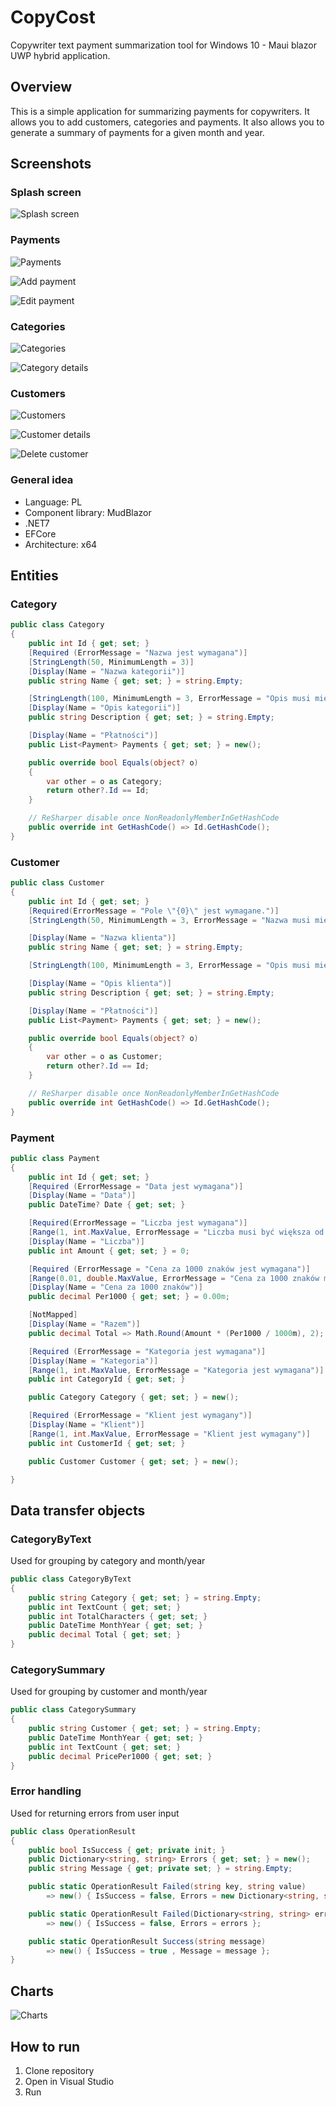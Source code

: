 # CopyCost
Copywriter text payment summarization tool for Windows 10 - Maui blazor UWP hybrid application.

## Overview

This is a simple application for summarizing payments for copywriters. It allows you to add customers, categories and payments. It also allows you to generate a summary of payments for a given month and year.

## Screenshots

### Splash screen

![Splash screen](./images/splash.png)

### Payments

![Payments](./images/payments.png)

![Add payment](./images/add-payment.png)

![Edit payment](./images/edit-payment.png)

### Categories

![Categories](./images/categories.png)

![Category details](./images/category-details.png)

### Customers

![Customers](./images/customers.png)

![Customer details](./images/customer-details.png)

![Delete customer](./images/delete-customer.png)

### General idea

- Language: PL
- Component library: MudBlazor
- .NET7
- EFCore
- Architecture: x64


## Entities

### Category

```csharp
public class Category
{
    public int Id { get; set; }
    [Required (ErrorMessage = "Nazwa jest wymagana")]
    [StringLength(50, MinimumLength = 3)]
    [Display(Name = "Nazwa kategorii")]
    public string Name { get; set; } = string.Empty;

    [StringLength(100, MinimumLength = 3, ErrorMessage = "Opis musi mieć od 3 do 100 znaków")]
    [Display(Name = "Opis kategorii")]
    public string Description { get; set; } = string.Empty;

    [Display(Name = "Płatności")]
    public List<Payment> Payments { get; set; } = new();

    public override bool Equals(object? o)
    {
        var other = o as Category;
        return other?.Id == Id;
    }

    // ReSharper disable once NonReadonlyMemberInGetHashCode
    public override int GetHashCode() => Id.GetHashCode();
}
```

### Customer

```csharp
public class Customer
{
    public int Id { get; set; }
    [Required(ErrorMessage = "Pole \"{0}\" jest wymagane.")]
    [StringLength(50, MinimumLength = 3, ErrorMessage = "Nazwa musi mieć od 3 do 50 znaków")]

    [Display(Name = "Nazwa klienta")]
    public string Name { get; set; } = string.Empty;

    [StringLength(100, MinimumLength = 3, ErrorMessage = "Opis musi mieć od 3 do 100 znaków")]

    [Display(Name = "Opis klienta")]
    public string Description { get; set; } = string.Empty;

    [Display(Name = "Płatności")]
    public List<Payment> Payments { get; set; } = new();

    public override bool Equals(object? o)
    {
        var other = o as Customer;
        return other?.Id == Id;
    }

    // ReSharper disable once NonReadonlyMemberInGetHashCode
    public override int GetHashCode() => Id.GetHashCode();
}
```

### Payment

```csharp
public class Payment
{
    public int Id { get; set; }
    [Required (ErrorMessage = "Data jest wymagana")]
    [Display(Name = "Data")]
    public DateTime? Date { get; set; }

    [Required(ErrorMessage = "Liczba jest wymagana")]
    [Range(1, int.MaxValue, ErrorMessage = "Liczba musi być większa od 0")]
    [Display(Name = "Liczba")]
    public int Amount { get; set; } = 0;

    [Required (ErrorMessage = "Cena za 1000 znaków jest wymagana")]
    [Range(0.01, double.MaxValue, ErrorMessage = "Cena za 1000 znaków musi być większa od 0")]
    [Display(Name = "Cena za 1000 znaków")]
    public decimal Per1000 { get; set; } = 0.00m;

    [NotMapped]
    [Display(Name = "Razem")]
    public decimal Total => Math.Round(Amount * (Per1000 / 1000m), 2);

    [Required (ErrorMessage = "Kategoria jest wymagana")]
    [Display(Name = "Kategoria")]
    [Range(1, int.MaxValue, ErrorMessage = "Kategoria jest wymagana")]
    public int CategoryId { get; set; }

    public Category Category { get; set; } = new();

    [Required (ErrorMessage = "Klient jest wymagany")]
    [Display(Name = "Klient")]
    [Range(1, int.MaxValue, ErrorMessage = "Klient jest wymagany")]
    public int CustomerId { get; set; }

    public Customer Customer { get; set; } = new();

}
```

## Data transfer objects

### CategoryByText

Used for grouping by category and month/year

```csharp
public class CategoryByText
{
    public string Category { get; set; } = string.Empty;
    public int TextCount { get; set; }
    public int TotalCharacters { get; set; }
    public DateTime MonthYear { get; set; }
    public decimal Total { get; set; }
}
```

### CategorySummary

Used for grouping by customer and month/year

```csharp
public class CategorySummary
{
    public string Customer { get; set; } = string.Empty;
    public DateTime MonthYear { get; set; }
    public int TextCount { get; set; }
    public decimal PricePer1000 { get; set; }
}
```

### Error handling

Used for returning errors from user input

```csharp
public class OperationResult
{
    public bool IsSuccess { get; private init; }
    public Dictionary<string, string> Errors { get; set; } = new();
    public string Message { get; private set; } = string.Empty;

    public static OperationResult Failed(string key, string value)
        => new() { IsSuccess = false, Errors = new Dictionary<string, string> { { key, value } } };

    public static OperationResult Failed(Dictionary<string, string> errors)
        => new() { IsSuccess = false, Errors = errors };

    public static OperationResult Success(string message)
        => new() { IsSuccess = true , Message = message };
}
```

## Charts

![Charts](./images/charts.png)


## How to run

1. Clone repository
2. Open in Visual Studio
3. Run